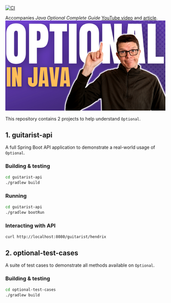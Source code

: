 [![CI](https://github.com/tkgregory/optional-examples/actions/workflows/gradle.yml/badge.svg)](https://github.com/tkgregory/optional-examples/actions/workflows/gradle.yml)

Accompanies *Java Optional Complete Guide* [YouTube video](https://youtu.be/uEe1S21vSus) and [article](https://tomgregory.com/java-optional).<br/>
[<img src="YouTube thumbnail.png" width="500"/>](https://youtu.be/uEe1S21vSus)

This repository contains 2 projects to help understand `Optional`.

## 1. guitarist-api

A full Spring Boot API application to demonstrate a real-world usage of `Optional`.

### Building & testing

```bash
cd guitarist-api
./gradlew build
```

### Running
```bash
cd guitarist-api
./gradlew bootRun
```

### Interacting with API

```bash
curl http://localhost:8080/guitarist/hendrix
```

## 2. optional-test-cases

A suite of test cases to demonstrate all methods available on `Optional`.

### Building & testing

```bash
cd optional-test-cases
./gradlew build
```